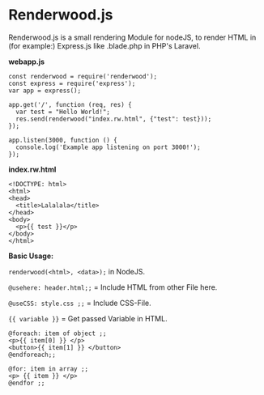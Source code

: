 # Renderwood.js
Renderwood.js is a small rendering Module for nodeJS, to render HTML in (for example:) Express.js like .blade.php in PHP's Laravel.

**webapp.js**
```
const renderwood = require('renderwood');
const express = require('express');
var app = express();

app.get('/', function (req, res) {
  var test = "Hello World!";
  res.send(renderwood("index.rw.html", {"test": test}));
});

app.listen(3000, function () {
  console.log('Example app listening on port 3000!');
});
```

**index.rw.html**
```
<!DOCTYPE: html>
<html>
<head>
  <title>Lalalala</title>
</head>
<body>
  <p>{{ test }}</p>
</body>
</html>
```

**Basic Usage:**

``renderwood(<html>, <data>);`` in NodeJS.

``@usehere: header.html;;`` = Include HTML from other File here.

``@useCSS: style.css ;;`` = Include CSS-File.

``{{ variable }}`` = Get passed Variable in HTML.

```
@foreach: item of object ;;
<p>{{ item[0] }} </p>
<button>{{ item[1] }} </button>
@endforeach;;
``` 

```
@for: item in array ;;
<p> {{ item }} </p>
@endfor ;;
```



